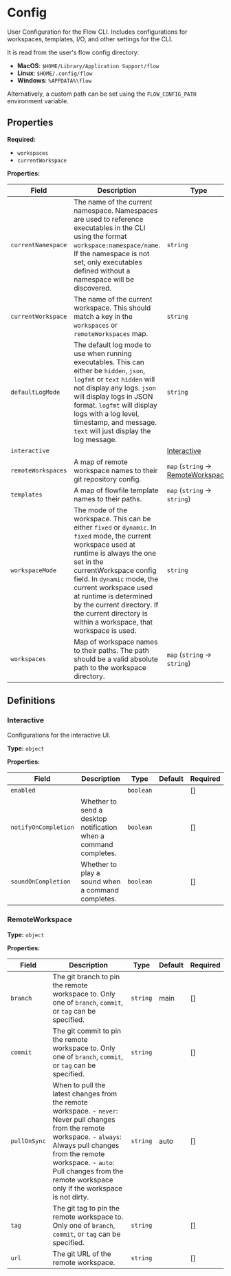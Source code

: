 [comment]: # (Documentation autogenerated by docsgen. Do not edit directly.)

# Config

User Configuration for the Flow CLI.
Includes configurations for workspaces, templates, I/O, and other settings for the CLI.

It is read from the user's flow config directory:
- **MacOS**: `$HOME/Library/Application Support/flow`
- **Linux**: `$HOME/.config/flow`
- **Windows**: `%APPDATA%\flow`

Alternatively, a custom path can be set using the `FLOW_CONFIG_PATH` environment variable.


## Properties

**Required:**
- `workspaces`
- `currentWorkspace`

**Properties:**

| Field | Description | Type | Default | Required |
| ----- | ----------- | ---- | ------- | -------- |
| `currentNamespace` | The name of the current namespace.  Namespaces are used to reference executables in the CLI using the format `workspace:namespace/name`. If the namespace is not set, only executables defined without a namespace will be discovered.  | `string` |  | [] |
| `currentWorkspace` | The name of the current workspace. This should match a key in the `workspaces` or `remoteWorkspaces` map. | `string` |  | [] |
| `defaultLogMode` | The default log mode to use when running executables. This can either be `hidden`, `json`, `logfmt` or `text`  `hidden` will not display any logs. `json` will display logs in JSON format. `logfmt` will display logs with a log level, timestamp, and message. `text` will just display the log message.  | `string` | logfmt | [] |
| `interactive` |  | [Interactive](#Interactive) | <no value> | [] |
| `remoteWorkspaces` | A map of remote workspace names to their git repository config. | `map` (`string` -> [RemoteWorkspace](#RemoteWorkspace)) | map[] | [] |
| `templates` | A map of flowfile template names to their paths. | `map` (`string` -> `string`) | map[] | [] |
| `workspaceMode` | The mode of the workspace. This can be either `fixed` or `dynamic`. In `fixed` mode, the current workspace used at runtime is always the one set in the currentWorkspace config field. In `dynamic` mode, the current workspace used at runtime is determined by the current directory. If the current directory is within a workspace, that workspace is used.  | `string` | dynamic | [] |
| `workspaces` | Map of workspace names to their paths. The path should be a valid absolute path to the workspace directory.  | `map` (`string` -> `string`) | <no value> | [] |


## Definitions

### Interactive

Configurations for the interactive UI.

**Type:** `object`



**Properties:**

| Field | Description | Type | Default | Required |
| ----- | ----------- | ---- | ------- | -------- |
| `enabled` |  | `boolean` | <no value> | [] |
| `notifyOnCompletion` | Whether to send a desktop notification when a command completes. | `boolean` | <no value> | [] |
| `soundOnCompletion` | Whether to play a sound when a command completes. | `boolean` | <no value> | [] |

### RemoteWorkspace



**Type:** `object`



**Properties:**

| Field | Description | Type | Default | Required |
| ----- | ----------- | ---- | ------- | -------- |
| `branch` | The git branch to pin the remote workspace to. Only one of `branch`, `commit`, or `tag` can be specified.  | `string` | main | [] |
| `commit` | The git commit to pin the remote workspace to. Only one of `branch`, `commit`, or `tag` can be specified.  | `string` |  | [] |
| `pullOnSync` | When to pull the latest changes from the remote workspace. - `never`: Never pull changes from the remote workspace. - `always`: Always pull changes from the remote workspace. - `auto`: Pull changes from the remote workspace only if the workspace is not dirty.  | `string` | auto | [] |
| `tag` | The git tag to pin the remote workspace to. Only one of `branch`, `commit`, or `tag` can be specified.  | `string` |  | [] |
| `url` | The git URL of the remote workspace. | `string` | <no value> | [] |


